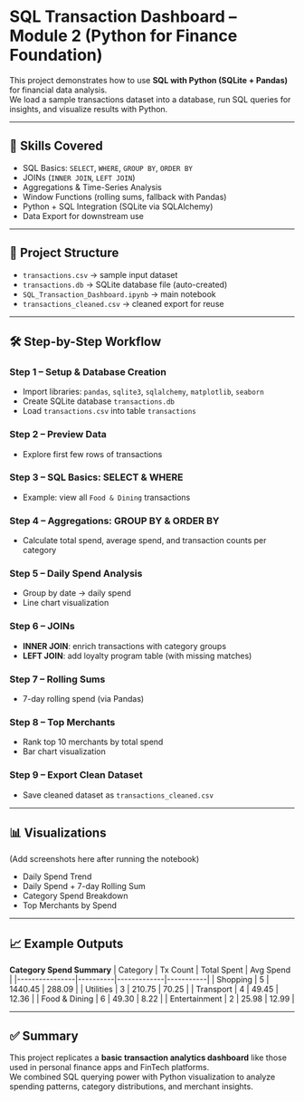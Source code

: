 # SQL Transaction Dashboard – Module 2 (Python for Finance Foundation)

This project demonstrates how to use **SQL with Python (SQLite + Pandas)** for financial data analysis.  
We load a sample transactions dataset into a database, run SQL queries for insights, and visualize results with Python.

---

## 🔑 Skills Covered
- SQL Basics: `SELECT`, `WHERE`, `GROUP BY`, `ORDER BY`
- JOINs (`INNER JOIN`, `LEFT JOIN`)
- Aggregations & Time-Series Analysis
- Window Functions (rolling sums, fallback with Pandas)
- Python + SQL Integration (SQLite via SQLAlchemy)
- Data Export for downstream use

---

## 📂 Project Structure
- `transactions.csv` → sample input dataset
- `transactions.db` → SQLite database file (auto-created)
- `SQL_Transaction_Dashboard.ipynb` → main notebook
- `transactions_cleaned.csv` → cleaned export for reuse

---

## 🛠️ Step-by-Step Workflow

### Step 1 – Setup & Database Creation
- Import libraries: `pandas`, `sqlite3`, `sqlalchemy`, `matplotlib`, `seaborn`
- Create SQLite database `transactions.db`
- Load `transactions.csv` into table `transactions`

### Step 2 – Preview Data
- Explore first few rows of transactions

### Step 3 – SQL Basics: SELECT & WHERE
- Example: view all `Food & Dining` transactions

### Step 4 – Aggregations: GROUP BY & ORDER BY
- Calculate total spend, average spend, and transaction counts per category

### Step 5 – Daily Spend Analysis
- Group by date → daily spend
- Line chart visualization

### Step 6 – JOINs
- **INNER JOIN**: enrich transactions with category groups
- **LEFT JOIN**: add loyalty program table (with missing matches)

### Step 7 – Rolling Sums
- 7-day rolling spend (via Pandas)

### Step 8 – Top Merchants
- Rank top 10 merchants by total spend
- Bar chart visualization

### Step 9 – Export Clean Dataset
- Save cleaned dataset as `transactions_cleaned.csv`

---

## 📊 Visualizations
(Add screenshots here after running the notebook)

- Daily Spend Trend  
- Daily Spend + 7-day Rolling Sum  
- Category Spend Breakdown  
- Top Merchants by Spend  

---

## 📈 Example Outputs

**Category Spend Summary**
| Category       | Tx Count | Total Spent | Avg Spend |
|----------------|----------|-------------|-----------|
| Shopping       | 5        | 1440.45     | 288.09    |
| Utilities      | 3        | 210.75      | 70.25     |
| Transport      | 4        | 49.45       | 12.36     |
| Food & Dining  | 6        | 49.30       | 8.22      |
| Entertainment  | 2        | 25.98       | 12.99     |

---

## ✅ Summary
This project replicates a **basic transaction analytics dashboard** like those used in personal finance apps and FinTech platforms.  
We combined SQL querying power with Python visualization to analyze spending patterns, category distributions, and merchant insights.
